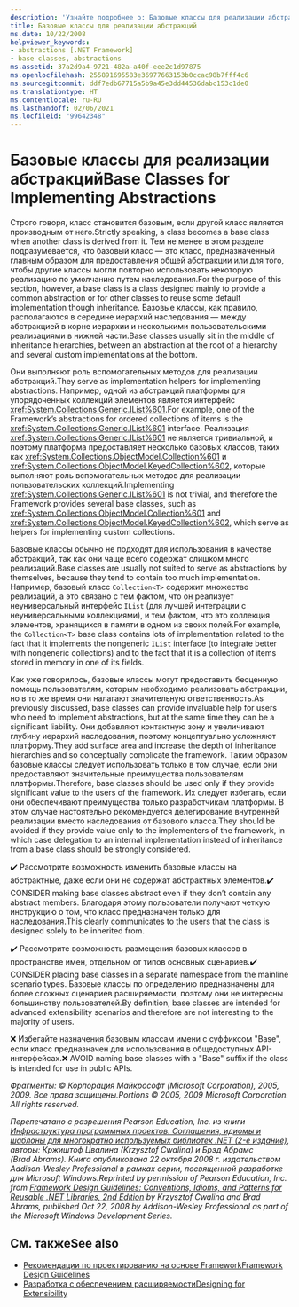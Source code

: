```yaml
---
description: 'Узнайте подробнее о: Базовые классы для реализации абстракций'
title: Базовые классы для реализации абстракций
ms.date: 10/22/2008
helpviewer_keywords:
- abstractions [.NET Framework]
- base classes, abstractions
ms.assetid: 37a2d9a4-9721-482a-a40f-eee2c1d97875
ms.openlocfilehash: 255891695583e36977663153b0ccac98b7fff4c6
ms.sourcegitcommit: ddf7edb67715a5b9a45e3dd44536dabc153c1de0
ms.translationtype: HT
ms.contentlocale: ru-RU
ms.lasthandoff: 02/06/2021
ms.locfileid: "99642348"
---
```

# <a name="base-classes-for-implementing-abstractions"></a><span data-ttu-id="21b32-103">Базовые классы для реализации абстракций</span><span class="sxs-lookup"><span data-stu-id="21b32-103">Base Classes for Implementing Abstractions</span></span>

<span data-ttu-id="21b32-104">Строго говоря, класс становится базовым, если другой класс является производным от него.</span><span class="sxs-lookup"><span data-stu-id="21b32-104">Strictly speaking, a class becomes a base class when another class is derived from it.</span></span> <span data-ttu-id="21b32-105">Тем не менее в этом разделе подразумевается, что базовый класс — это класс, предназначенный главным образом для предоставления общей абстракции или для того, чтобы другие классы могли повторно использовать некоторую реализацию по умолчанию путем наследования.</span><span class="sxs-lookup"><span data-stu-id="21b32-105">For the purpose of this section, however, a base class is a class designed mainly to provide a common abstraction or for other classes to reuse some default implementation though inheritance.</span></span> <span data-ttu-id="21b32-106">Базовые классы, как правило, располагаются в середине иерархий наследования — между абстракцией в корне иерархии и несколькими пользовательскими реализациями в нижней части.</span><span class="sxs-lookup"><span data-stu-id="21b32-106">Base classes usually sit in the middle of inheritance hierarchies, between an abstraction at the root of a hierarchy and several custom implementations at the bottom.</span></span>

 <span data-ttu-id="21b32-107">Они выполняют роль вспомогательных методов для реализации абстракций.</span><span class="sxs-lookup"><span data-stu-id="21b32-107">They serve as implementation helpers for implementing abstractions.</span></span> <span data-ttu-id="21b32-108">Например, одной из абстракций платформы для упорядоченных коллекций элементов является интерфейс <xref:System.Collections.Generic.IList%601>.</span><span class="sxs-lookup"><span data-stu-id="21b32-108">For example, one of the Framework’s abstractions for ordered collections of items is the <xref:System.Collections.Generic.IList%601> interface.</span></span> <span data-ttu-id="21b32-109">Реализация <xref:System.Collections.Generic.IList%601> не является тривиальной, и поэтому платформа предоставляет несколько базовых классов, таких как <xref:System.Collections.ObjectModel.Collection%601> и <xref:System.Collections.ObjectModel.KeyedCollection%602>, которые выполняют роль вспомогательных методов для реализации пользовательских коллекций.</span><span class="sxs-lookup"><span data-stu-id="21b32-109">Implementing <xref:System.Collections.Generic.IList%601> is not trivial, and therefore the Framework provides several base classes, such as <xref:System.Collections.ObjectModel.Collection%601> and <xref:System.Collections.ObjectModel.KeyedCollection%602>, which serve as helpers for implementing custom collections.</span></span>

 <span data-ttu-id="21b32-110">Базовые классы обычно не подходят для использования в качестве абстракций, так как они чаще всего содержат слишком много реализаций.</span><span class="sxs-lookup"><span data-stu-id="21b32-110">Base classes are usually not suited to serve as abstractions by themselves, because they tend to contain too much implementation.</span></span> <span data-ttu-id="21b32-111">Например, базовый класс `Collection<T>` содержит множество реализаций, а это связано с тем фактом, что он реализует неуниверсальный интерфейс `IList` (для лучшей интеграции с неуниверсальными коллекциями), и тем фактом, что это коллекция элементов, хранящихся в памяти в одном из своих полей.</span><span class="sxs-lookup"><span data-stu-id="21b32-111">For example, the `Collection<T>` base class contains lots of implementation related to the fact that it implements the nongeneric `IList` interface (to integrate better with nongeneric collections) and to the fact that it is a collection of items stored in memory in one of its fields.</span></span>

 <span data-ttu-id="21b32-112">Как уже говорилось, базовые классы могут предоставить бесценную помощь пользователям, которым необходимо реализовать абстракции, но в то же время они налагают значительную ответственность.</span><span class="sxs-lookup"><span data-stu-id="21b32-112">As previously discussed, base classes can provide invaluable help for users who need to implement abstractions, but at the same time they can be a significant liability.</span></span> <span data-ttu-id="21b32-113">Они добавляют контактную зону и увеличивают глубину иерархий наследования, поэтому концептуально усложняют платформу.</span><span class="sxs-lookup"><span data-stu-id="21b32-113">They add surface area and increase the depth of inheritance hierarchies and so conceptually complicate the framework.</span></span> <span data-ttu-id="21b32-114">Таким образом базовые классы следует использовать только в том случае, если они предоставляют значительные преимущества пользователям платформы.</span><span class="sxs-lookup"><span data-stu-id="21b32-114">Therefore, base classes should be used only if they provide significant value to the users of the framework.</span></span> <span data-ttu-id="21b32-115">Их следует избегать, если они обеспечивают преимущества только разработчикам платформы. В этом случае настоятельно рекомендуется делегирование внутренней реализации вместо наследования от базового класса.</span><span class="sxs-lookup"><span data-stu-id="21b32-115">They should be avoided if they provide value only to the implementers of the framework, in which case delegation to an internal implementation instead of inheritance from a base class should be strongly considered.</span></span>

 <span data-ttu-id="21b32-116">✔️ Рассмотрите возможность изменить базовые классы на абстрактные, даже если они не содержат абстрактных элементов.</span><span class="sxs-lookup"><span data-stu-id="21b32-116">✔️ CONSIDER making base classes abstract even if they don’t contain any abstract members.</span></span> <span data-ttu-id="21b32-117">Благодаря этому пользователи получают четкую инструкцию о том, что класс предназначен только для наследования.</span><span class="sxs-lookup"><span data-stu-id="21b32-117">This clearly communicates to the users that the class is designed solely to be inherited from.</span></span>

 <span data-ttu-id="21b32-118">✔️ Рассмотрите возможность размещения базовых классов в пространстве имен, отдельном от типов основных сценариев.</span><span class="sxs-lookup"><span data-stu-id="21b32-118">✔️ CONSIDER placing base classes in a separate namespace from the mainline scenario types.</span></span> <span data-ttu-id="21b32-119">Базовые классы по определению предназначены для более сложных сценариев расширяемости, поэтому они не интересны большинству пользователей.</span><span class="sxs-lookup"><span data-stu-id="21b32-119">By definition, base classes are intended for advanced extensibility scenarios and therefore are not interesting to the majority of users.</span></span>

 <span data-ttu-id="21b32-120">❌ Избегайте назначения базовым классам имени с суффиксом "Base", если класс предназначен для использования в общедоступных API-интерфейсах.</span><span class="sxs-lookup"><span data-stu-id="21b32-120">❌ AVOID naming base classes with a "Base" suffix if the class is intended for use in public APIs.</span></span>

 <span data-ttu-id="21b32-121">*Фрагменты: © Корпорация Майкрософт (Microsoft Corporation), 2005, 2009. Все права защищены.*</span><span class="sxs-lookup"><span data-stu-id="21b32-121">*Portions © 2005, 2009 Microsoft Corporation. All rights reserved.*</span></span>

 <span data-ttu-id="21b32-122">*Перепечатано с разрешения Pearson Education, Inc. из книги [Инфраструктура программных проектов. Соглашения, идиомы и шаблоны для многократно используемых библиотек .NET (2-е издание)](https://www.informit.com/store/framework-design-guidelines-conventions-idioms-and-9780321545619), авторы: Кржиштоф Цвалина (Krzysztof Cwalina) и Брэд Абрамс (Brad Abrams). Книга опубликована 22 октября 2008 г. издательством Addison-Wesley Professional в рамках серии, посвященной разработке для Microsoft Windows.*</span><span class="sxs-lookup"><span data-stu-id="21b32-122">*Reprinted by permission of Pearson Education, Inc. from [Framework Design Guidelines: Conventions, Idioms, and Patterns for Reusable .NET Libraries, 2nd Edition](https://www.informit.com/store/framework-design-guidelines-conventions-idioms-and-9780321545619) by Krzysztof Cwalina and Brad Abrams, published Oct 22, 2008 by Addison-Wesley Professional as part of the Microsoft Windows Development Series.*</span></span>

## <a name="see-also"></a><span data-ttu-id="21b32-123">См. также</span><span class="sxs-lookup"><span data-stu-id="21b32-123">See also</span></span>

- [<span data-ttu-id="21b32-124">Рекомендации по проектированию на основе Framework</span><span class="sxs-lookup"><span data-stu-id="21b32-124">Framework Design Guidelines</span></span>](index.md)
- [<span data-ttu-id="21b32-125">Разработка с обеспечением расширяемости</span><span class="sxs-lookup"><span data-stu-id="21b32-125">Designing for Extensibility</span></span>](designing-for-extensibility.md)

